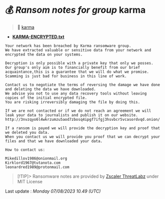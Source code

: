 # 💰 _Ransom notes for group_ karma
> 🔗 [karma](group/karma)
* **[KARMA-ENCRYPTED.txt](https://ransomware.live/ransomware_notes/karma/KARMA-ENCRYPTED.txt)**

```
Your network has been breached by Karma ransomware group.
We have extracted valuable or sensitive data from your network and encrypted the data on your systems. 

Decryption is only possible with a private key that only we posses.
Our group's only aim is to financially benefit from our brief acquaintance,this is a guarantee that we will do what we promise.
Scamming is just bad for business in this line of work.

Contact us to negotiate the terms of reversing the damage we have done and deleting the data we have downloaded.
We advise you not to use any data recovery tools without leaving copies of the initial encrypted file.
You are risking irreversibly damaging the file by doing this. 

If we are not contacted or if we do not reach an agreement we will leak your data to journalists and publish it on our website.
http://3nvzqyo6l4wkrzumzu5aod7zbosq4ipgf7ifgj3hsvbcr5vcasordvqd.onion/

If a ransom is payed we will provide the decryption key and proof that we deleted you data.
When you contact us we will provide you proof that we can decrypt your files and that we have downloaded your data.

How to contact us:

Mikedillov1986@onionmail.org
Kirklord1967@tutanota.com
leonardred1989@protonmail.com

```


> [!TIP]> Ransomware notes are provided by [Zscaler ThreatLabz](https://github.com/threatlabz/ransomware_notes) under MIT License
> 




Last update : _Monday 07/08/2023 10.49 (UTC)_

